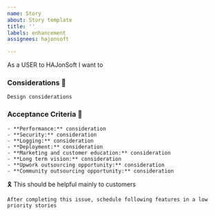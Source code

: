 ```yaml
---
name: Story
about: Story template
title: ''
labels: enhancement
assignees: hajonsoft

---
```


As a USER to HAJonSoft I want to 

### Considerations 🎨 

```
Design considerations
```

### Acceptance Criteria 🎯

```
- **Performance:** consideration
- **Security:** consideration
- **Logging:** consideration
- **Deployment:** consideration
- **Marketing and customer education:** consideration
- **Long term vision:** consideration
- **Upwork outsourcing opportunity:** consideration
- **Community outsourcing opportunity:** consideration
```
🎗️ This should be helpful mainly to customers 

`After completing this issue, schedule following features in a low priority stories`
